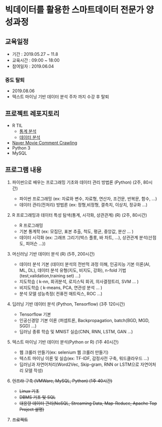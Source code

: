 # 빅데이터를 활용한 스마트데이터 전문가 양성과정

## 교육일정

- 기간 : 2019.05.27 ~ 11.8
- 교육시간 : 09:00 ~ 18:00
- 참여일자 : 2019.06.04

### 중도 탈퇴

- 2019.08.06 
- 텍스트 마이닝 기반 데이터 분석 주차 까지 수강 후 탈퇴

## 프로젝트 레포지토리

- R TIL
  - [통계 분석](https://github.com/koremp/r-stat-analysis)
  - [데이터 분석](https://github.com/koremp/r-data-analysis)
- [Naver Movie Comment Crawling](https://github.com/koremp/naver-movie-review-crawl/)
- Python 3
- MySQL

## 프로그램 내용

1. 파이썬으로 배우는 프로그래밍 기초와 데이터 관리 방법론 (Python) (2주, 80시간)

    * 파이썬 프로그래밍 (ex: 자료와 변수, 자료형, 연산자, 조건문, 반복문, 함수, ...)
    * 데이터 관리(전처리) 방법론 (ex: 정형,비정형, 결측치, 이상치, 정규화 ...)

2. R 프로그래밍과 데이터 특성 탐색(통계, 시각화, 상관관계) (R) (2주, 80시간)

    * R 프로그래밍
    * 기본 통계학 (ex: 모집단, 표본 추출, 척도, 평균, 중앙값, 분산 ... )
    * 데이터 시각화 (ex: 그래프 그리기(박스 플롯, 바 차트, ...), 상관관계 분석(산점도, 피어슨 ...))

3. 머신러닝 기반 데이터 분석 (R) (5주, 200시간)

    * 데이터 분석 기본 (데이터 분석의 전반적 과정 이해, 인공지능 기본 이론(AI, ML, DL), 데이터 분석 유형(지도, 비지도, 강화), n-fold 기법(test,validation,training set) ...)
    * 지도학습 ( k-nn, 회귀분석, 로지스틱 회귀, 의사결정트리, SVM ... )
    * 비지도학습 ( k-means, PCA, 연관성 분석 ... )
    * 분석 모델 성능측정( 컨퓨전 매트릭스, ROC ...)

4. 딥러닝 기반 데이터 분석 (Python, Tensorflow) (3주 120시간)

    * Tensorflow 기본
    * 인공신경망 기본 이론 (퍼셉트론, Backpropagation, batch(BGD, MGD, SGD) ...)
    * 딥러닝 종류 학습 및 MNIST 실습(CNN, RNN, LSTM, GAN ...)

5. 텍스트 마이닝 기반 데이터 분석(Python or R) (1주 40시간)

    * 웹 크롤러 만들기(ex: selenium 웹 크롤러 만들기)
    * 텍스트 마이닝 이론 및 실습(ex: TF-IDF, 감정사전 구축, 워드클라우드 ...)
    * 딥러닝과 자연어처리(Word2Vec, Skip-gram,  RNN or LSTM으로 자연어처리 모델 작성)

<del>

6. 인프라 구축 (VMWare, MySQL, Python) (1주 40시간)

    * Linux 기초
    * DBMS 기초 및 SQL
    * 대용량 데이터 관리(NoSQL, Streaming Data, Map-Reduce, Apache Top Project 설명)

7. 프로젝트

</del>
